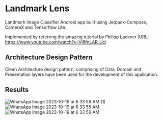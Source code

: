 # Landmark Lens
Landmark Image Classifier Android app built using Jetpack-Compose, CameraX and Tensorflow Lite.

Implemented by referring the amazing tutorial by Philipp Lackner (URL: https://www.youtube.com/watch?v=ViRfnLAR_Uc)

##  Architecture Design Pattern
Clean Architecture design pattern. comprising of Data, Domain and Presentation layers have been used for the development of this application.

## Results
![WhatsApp Image 2023-10-19 at 6 33 56 AM (1)](https://github.com/ranitraj/landmark-lens/assets/15179100/ba02bb6d-e3cd-443e-976a-706e8719114b)
![WhatsApp Image 2023-10-19 at 6 33 55 AM](https://github.com/ranitraj/landmark-lens/assets/15179100/77786e5b-fe13-4c9f-a3a1-c850bd241661)
![WhatsApp Image 2023-10-19 at 6 33 56 AM](https://github.com/ranitraj/landmark-lens/assets/15179100/7db9bd2e-1721-4cac-98b7-68ca948481e5)
